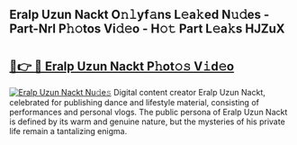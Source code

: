 ## Eralp Uzun Nackt O𝚗𝚕yf𝚊ns L𝚎a𝚔ed N𝚞𝚍es - Part-Nrl P𝚑𝚘tos Vi𝚍𝚎o - H𝚘𝚝 Part L𝚎a𝚔s HJZuX

# <h2><a href="http://kf96ap.oniu.top/?m=Eralp+Uzun+Nackt">🔗👉 🔴 Eralp Uzun Nackt P𝚑ot𝚘𝚜 V𝚒d𝚎o</a></h2>

[![Eralp Uzun Nackt Nu𝚍e𝚜](https://i.imgur.com/0qMVB7G.gif)](http://kf96ap.oniu.top/?m=Eralp+Uzun+Nackt)
Digital content creator Eralp Uzun Nackt, celebrated for publishing dance and lifestyle material, consisting of performances and personal vlogs. The public persona of Eralp Uzun Nackt is defined by its warm and genuine nature, but the mysteries of his private life remain a tantalizing enigma.  
